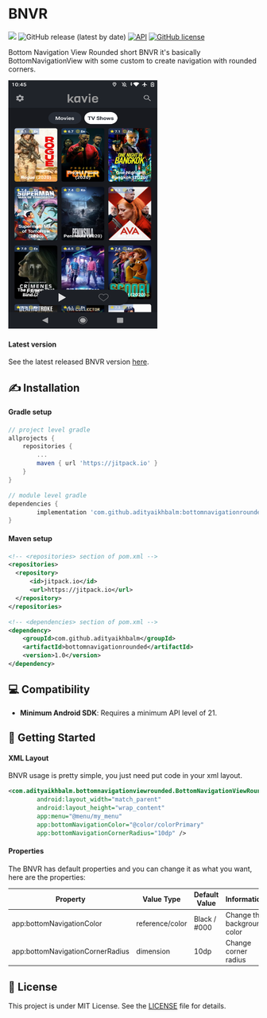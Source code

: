 # BNVR
[![](https://jitpack.io/v/adityaikhbalm/bottomnavigationrounded.svg)](https://jitpack.io/#adityaikhbalm/bottomnavigationrounded) ![GitHub release (latest by date)](https://img.shields.io/github/v/release/adityaikhbalm/bottomnavigationrounded) [![API](https://img.shields.io/badge/API-21%2B-brightgreen.svg?style=flat)](https://android-arsenal.com/api?level=21) [![GitHub license](https://img.shields.io/github/license/adityaikhbalm/bottomnavigationrounded)](https://github.com/adityaikhbalm/bottomnavigationrounded/blob/master/LICENSE)

Bottom Navigation View Rounded short BNVR it's basically BottomNavigationView with some custom to create navigation with rounded corners.

<img src="https://github.com/adityaikhbalm/bottomnavigationrounded/blob/master/screenshot/Screenshot_20200904-104528.png" width="300px" height="500px">

#### Latest version
See the latest released BNVR version [here](https://github.com/adityaikhbalm/bottomnavigationrounded/releases).

## ✍️ Installation
#### Gradle setup
```gradle
// project level gradle
allprojects {
    repositories {
        ...
        maven { url 'https://jitpack.io' }
    }
}
```
```gradle
// module level gradle
dependencies {
        implementation 'com.github.adityaikhbalm:bottomnavigationrounded:2.1'
}
```

#### Maven setup
```xml
<!-- <repositories> section of pom.xml -->
<repositories>
  <repository>
      <id>jitpack.io</id>
      <url>https://jitpack.io</url>
  </repository>
</repositories>
```
```xml
<!-- <dependencies> section of pom.xml -->
<dependency>
    <groupId>com.github.adityaikhbalm</groupId>
    <artifactId>bottomnavigationrounded</artifactId>
    <version>1.0</version>
</dependency>
```

## 💻 Compatibility
 * **Minimum Android SDK**: Requires a minimum API level of 21.

## 🚀️ Getting Started
#### XML Layout
BNVR usage is pretty simple, you just need put code in your xml layout.
```xml
<com.adityaikhbalm.bottomnavigationviewrounded.BottomNavigationViewRounded
        android:layout_width="match_parent"
        android:layout_height="wrap_content"
        app:menu="@menu/my_menu"
        app:bottomNavigationColor="@color/colorPrimary"
        app:bottomNavigationCornerRadius="10dp" />
```

#### Properties
The BNVR has default properties and you can change it as what you want, here are the properties:

| Property | Value Type | Default Value | Information |
| -------- | ---------- | ------------- | ----------- |
| app:bottomNavigationColor | reference/color | Black / #000 | Change the background color |
| app:bottomNavigationCornerRadius | dimension | 10dp  | Change corner radius |

## 📝 License
This project is under MIT License. See the [LICENSE](https://github.com/adityaikhbalm/bottomnavigationrounded/blob/master/LICENSE) file for details.

